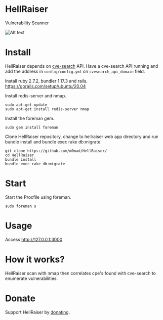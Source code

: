 # HellRaiser

Vulnerability Scanner

![Alt text](https://github.com/m0nad/HellRaiser/blob/master/doc/result00.png)

# Install

HellRaiser depends on [cve-search](https://github.com/cve-search/cve-search) API. Have a cve-search API running and add the address in `config/config.yml` on `cvesearch_api_domain` field.

Install ruby 2.7.2, bundler 1.17.3 and rails.
https://gorails.com/setup/ubuntu/20.04

Install redis-server and nmap.
```
sudo apt-get update
sudo apt-get install redis-server nmap
```
Install the foreman gem.
```
sudo gem install foreman
```
Clone HellRaiser repository, change to hellraiser web app directory and run bundle install and bundle exec rake db:migrate.
```
git clone https://github.com/m0nad/HellRaiser/
cd HellRaiser
bundle install
bundle exec rake db:migrate
```

# Start

Start the Procfile using foreman.
```
sudo foreman s
```

# Usage

Access http://127.0.0.1:3000

# How it works?

HellRaiser scan with nmap then correlates cpe's found with cve-search to enumerate vulnerabilities.

# Donate

Support HellRaiser by [donating](https://m0nad.github.io/donate.html).

